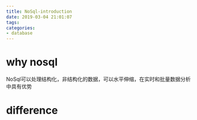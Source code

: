 ```yaml
---
title: NoSql-introduction
date: 2019-03-04 21:01:07
tags:
categories:
- database
---
```

# why nosql

NoSql可以处理结构化，非结构化的数据，可以水平伸缩，在实时和批量数据分析中具有优势

# difference

